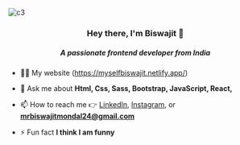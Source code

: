 ![c3](https://user-images.githubusercontent.com/85173049/131070681-5039d242-8b74-4914-920e-d8786075e696.png)


<h3 align="center">Hey there, I'm Biswajit 👋</h3>
<h5 align="center">A passionate frontend developer from India</h5>

- 👨‍💻 My website (https://myselfbiswajit.netlify.app/)

- 💬 Ask me about **Html, Css, Sass, Bootstrap, JavaScript, React,**

- 📫 How to reach me 👉 [LinkedIn](https://www.linkedin.com/in/biswajit-mondal-7543a4215/), [Instagram](https://www.instagram.com/biswajit0999/), or **mrbiswajitmondal24@gmail.com**

- ⚡ Fun fact **I think I am funny**
